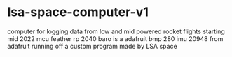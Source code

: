 # lsa-space-computer-v1
computer for logging data from low and mid powered rocket flights starting mid 2022 
mcu feather rp 2040
baro is a adafruit bmp 280
imu 20948 from adafruit
running off a custom program made by LSA space
